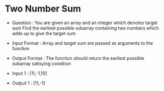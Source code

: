 # Two Number Sum

- Question :
  You are given an array and an integer which denotes target sum
  Find the earliest possible subarray containing two numbers which adds up to give the target sum
 
- Input Format :
  Array and target sum are passed as arguments to the function
  
- Output Format :
  The function should return the earliest possible subarray satisying condition
  
- Input 1 :
  [11,-1,10]
  
- Output 1 :
  [11,-1]
